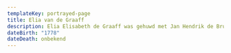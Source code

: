 ```yaml
---
templateKey: portrayed-page
title: Elia van de Graaff
description: Elia Elisabeth de Graaff was gehuwd met Jan Hendrik de Bruijn (1776-1842)
dateBirth: "1778"
dateDeath: onbekend
---
```

